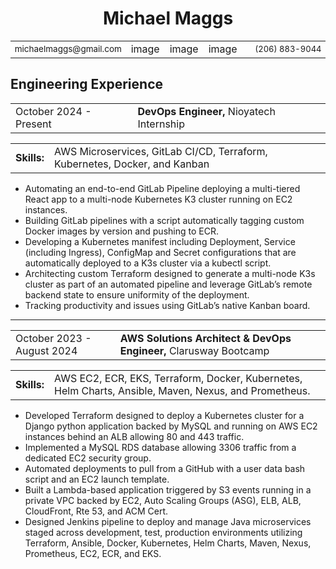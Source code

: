 <h1 style="text-align:center; padding-bottom: 0">Michael Maggs</h1>

<table style="width: 100%; padding-top: 0">
    <tr>
        <td style="text-align:left; font-size:13.5px; width: 25%; border: 0px white">michaelmaggs@gmail.com</td>
        <td style="width: 7%; border: 0px white">image</td>
        <td style="width: 7%; border: 0px white">image</td>
        <td style="width:10%; border: 0px white">image</td>
        <td style="text-align: right;font-size: 13px; width 450%; border: 0px white">(206) 883-9044</td>
    </tr>
</table style="padding-bottom: 0">

<h2 style="padding-top: 0">Engineering Experience</h2>
<table>
    <tr>
        <td>October 2024 - Present                </td>
        <td><b>DevOps Engineer,</b> Nioyatech Internship</td>
    </tr>
</table>
<table>
    <tr>
        <td><b>Skills:</b></td>
        <td>AWS Microservices, GitLab CI/CD, Terraform, Kubernetes, Docker, and Kanban</td>
    </tr>
</table>

- Automating an end-to-end GitLab Pipeline deploying a multi-tiered React app to a multi-node Kubernetes K3 cluster running on EC2 instances.
- Building GitLab pipelines with a script automatically tagging custom Docker images by version and pushing to ECR.
- Developing a Kubernetes manifest including Deployment, Service (including Ingress), ConfigMap and Secret configurations that are automatically deployed to a K3s cluster via a kubectl script.
- Architecting custom Terraform designed to generate a multi-node K3s cluster as part of an automated pipeline and leverage GitLab’s remote backend state to ensure uniformity of the deployment.
- Tracking productivity and issues using GitLab’s native Kanban board.
---
<table>
    <tr>
        <td>October 2023 - August 2024                </td>
        <td><b>AWS Solutions Architect & DevOps Engineer,</b> Clarusway Bootcamp</td>
    </tr>
</table>
<table>
    <tr>
        <td><b>Skills:</b></td>
        <td>AWS EC2, ECR, EKS, Terraform, Docker, Kubernetes, Helm Charts, Ansible, Maven, Nexus, and Prometheus.</td>
    </tr>
</table>

- Developed Terraform designed to deploy a Kubernetes cluster for a Django python application backed by MySQL and running on AWS EC2 instances behind an ALB allowing 80 and 443 traffic.
- Implemented a MySQL RDS database allowing 3306 traffic from a dedicated EC2 security group.
- Automated deployments to pull from a GitHub with a user data bash script and an EC2 launch template.
- Built a Lambda-based application triggered by S3 events running in a private VPC backed by EC2, Auto Scaling Groups (ASG), ELB, ALB, CloudFront, Rte 53, and ACM Cert.
- Designed Jenkins pipeline to deploy and manage Java microservices staged across development, test, production environments utilizing Terraform, Ansible, Docker, Kubernetes, Helm Charts, Maven, Nexus, Prometheus, EC2, ECR, and EKS.